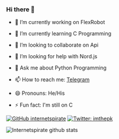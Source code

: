 ### Hi there 👋


- 🔭 I’m currently working on FlexRobot
- 🌱 I’m currently learning C Programming
- 👯 I’m looking to collaborate on Api 
- 🤔 I’m looking for help with Nord.js
- 💬 Ask me about Python Programming
- 📫 How to reach me: [Telegram](https://t.me/Sudologs)
- 😄 Pronouns: He/His

- ⚡ Fun fact: I'm still on C 







[![GitHub internetspirate](https://img.shields.io/github/followers/internetspirate?label=follow&style=social)](https://github.com/internetspirate)
[![Twitter: imthepk](https://img.shields.io/twitter/follow/internetspirate?style=social)](https://twitter.com/internetspirate)







![Internetspirate github stats](https://github-readme-stats.vercel.app/api?username=Internetspirate&show_icons=true&theme=dark)
